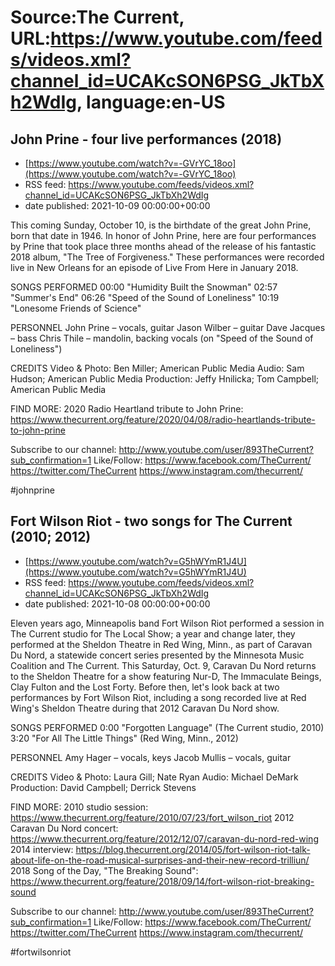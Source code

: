 # Source:The Current, URL:https://www.youtube.com/feeds/videos.xml?channel_id=UCAKcSON6PSG_JkTbXh2WdIg, language:en-US

## John Prine - four live performances (2018)
 - [https://www.youtube.com/watch?v=-GVrYC_18oo](https://www.youtube.com/watch?v=-GVrYC_18oo)
 - RSS feed: https://www.youtube.com/feeds/videos.xml?channel_id=UCAKcSON6PSG_JkTbXh2WdIg
 - date published: 2021-10-09 00:00:00+00:00

This coming Sunday, October 10, is the birthdate of the great John Prine, born that date in 1946. In honor of John Prine, here are four performances by Prine that took place three months ahead of the release of his fantastic 2018 album, "The Tree of Forgiveness." These performances were recorded live in New Orleans for an episode of Live From Here in January 2018.

SONGS PERFORMED
00:00 "Humidity Built the Snowman"
02:57 "Summer's End"
06:26 "Speed of the Sound of Loneliness"
10:19 "Lonesome Friends of Science"

PERSONNEL
John Prine – vocals, guitar
Jason Wilber – guitar
Dave Jacques – bass
Chris Thile – mandolin, backing vocals (on "Speed of the Sound of Loneliness")

CREDITS
Video & Photo: Ben Miller; American Public Media
Audio: Sam Hudson; American Public Media
Production: Jeffy Hnilicka; Tom Campbell; American Public Media

FIND MORE:
2020 Radio Heartland tribute to John Prine: https://www.thecurrent.org/feature/2020/04/08/radio-heartlands-tribute-to-john-prine

Subscribe to our channel:
http://www.youtube.com/user/893TheCurrent?sub_confirmation=1
Like/Follow:
https://www.facebook.com/TheCurrent/
https://twitter.com/TheCurrent
https://www.instagram.com/thecurrent/

#johnprine

## Fort Wilson Riot - two songs for The Current (2010; 2012)
 - [https://www.youtube.com/watch?v=G5hWYmR1J4U](https://www.youtube.com/watch?v=G5hWYmR1J4U)
 - RSS feed: https://www.youtube.com/feeds/videos.xml?channel_id=UCAKcSON6PSG_JkTbXh2WdIg
 - date published: 2021-10-08 00:00:00+00:00

Eleven years ago, Minneapolis band Fort Wilson Riot performed a session in The Current studio for The Local Show; a year and change later, they performed at the Sheldon Theatre in Red Wing, Minn., as part of Caravan Du Nord, a statewide concert series presented by the Minnesota Music Coalition and The Current. This Saturday, Oct. 9, Caravan Du Nord returns to the Sheldon Theatre for a show featuring Nur-D, The Immaculate Beings, Clay Fulton and the Lost Forty. Before then, let's look back at two performances by Fort Wilson Riot, including a song recorded live at Red Wing's Sheldon Theatre during that 2012 Caravan Du Nord show.

SONGS PERFORMED
0:00 "Forgotten Language" (The Current studio, 2010)
3:20 "For All The Little Things" (Red Wing, Minn., 2012)

PERSONNEL
Amy Hager – vocals, keys
Jacob Mullis – vocals, guitar

CREDITS
Video & Photo: Laura Gill; Nate Ryan
Audio: Michael DeMark
Production: David Campbell; Derrick Stevens

FIND MORE:
2010 studio session: https://www.thecurrent.org/feature/2010/07/23/fort_wilson_riot
2012 Caravan Du Nord concert: https://www.thecurrent.org/feature/2012/12/07/caravan-du-nord-red-wing
2014 interview:
https://blog.thecurrent.org/2014/05/fort-wilson-riot-talk-about-life-on-the-road-musical-surprises-and-their-new-record-trilliun/
2018 Song of the Day, "The Breaking Sound":
https://www.thecurrent.org/feature/2018/09/14/fort-wilson-riot-breaking-sound


Subscribe to our channel:
http://www.youtube.com/user/893TheCurrent?sub_confirmation=1
Like/Follow:
https://www.facebook.com/TheCurrent/
https://twitter.com/TheCurrent
https://www.instagram.com/thecurrent/

#fortwilsonriot

